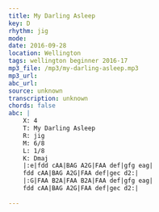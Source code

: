 ```yaml
---
title: My Darling Asleep
key: D
rhythm: jig
mode: 
date: 2016-09-28
location: Wellington
tags: wellington beginner 2016-17
mp3_file: /mp3/my-darling-asleep.mp3
mp3_url: 
abc_url: 
source: unknown
transcription: unknown
chords: false
abc: |
    X: 4
    T: My Darling Asleep
    R: jig
    M: 6/8
    L: 1/8
    K: Dmaj
    |:e|fdd cAA|BAG A2G|FAA def|gfg eag|
    fdd cAA|BAG A2G|FAA def|gec d2:|
    |:G|FAA B2A|FAA B2A|FAA def|gfg eag|
    fdd cAA|BAG A2G|FAA def|gec d2:|
    
---
```


